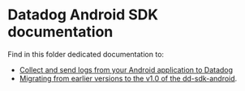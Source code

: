 # Datadog Android SDK documentation

Find in this folder dedicated documentation to:

* [Collect and send logs from your Android application to Datadog](docs/log_collection.md)
* [Migrating from earlier versions to the v1.0 of the dd-sdk-android](docs/Migrating_To_1.0.0).
